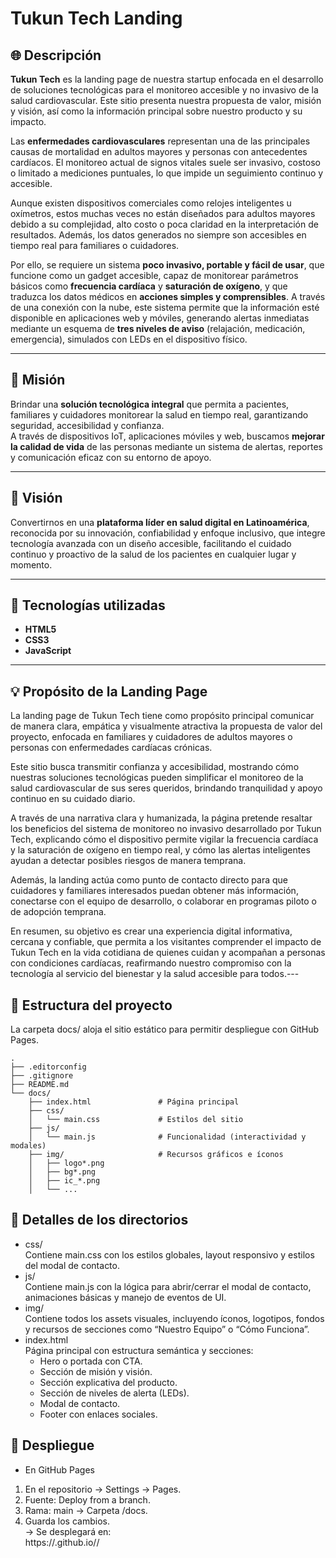 # Tukun Tech Landing

## 🌐 Descripción

**Tukun Tech** es la landing page de nuestra startup enfocada en el desarrollo de soluciones tecnológicas para el monitoreo accesible y no invasivo de la salud cardiovascular. Este sitio presenta nuestra propuesta de valor, misión y visión, así como la información principal sobre nuestro producto y su impacto.

Las **enfermedades cardiovasculares** representan una de las principales causas de mortalidad en adultos mayores y personas con antecedentes cardíacos. El monitoreo actual de signos vitales suele ser invasivo, costoso o limitado a mediciones puntuales, lo que impide un seguimiento continuo y accesible.

Aunque existen dispositivos comerciales como relojes inteligentes u oxímetros, estos muchas veces no están diseñados para adultos mayores debido a su complejidad, alto costo o poca claridad en la interpretación de resultados. Además, los datos generados no siempre son accesibles en tiempo real para familiares o cuidadores.

Por ello, se requiere un sistema **poco invasivo, portable y fácil de usar**, que funcione como un gadget accesible, capaz de monitorear parámetros básicos como **frecuencia cardíaca** y **saturación de oxígeno**, y que traduzca los datos médicos en **acciones simples y comprensibles**. A través de una conexión con la nube, este sistema permite que la información esté disponible en aplicaciones web y móviles, generando alertas inmediatas mediante un esquema de **tres niveles de aviso** (relajación, medicación, emergencia), simulados con LEDs en el dispositivo físico.

---

## 🎯 Misión

Brindar una **solución tecnológica integral** que permita a pacientes, familiares y cuidadores monitorear la salud en tiempo real, garantizando seguridad, accesibilidad y confianza.  
A través de dispositivos IoT, aplicaciones móviles y web, buscamos **mejorar la calidad de vida** de las personas mediante un sistema de alertas, reportes y comunicación eficaz con su entorno de apoyo.

---

## 🚀 Visión

Convertirnos en una **plataforma líder en salud digital en Latinoamérica**, reconocida por su innovación, confiabilidad y enfoque inclusivo, que integre tecnología avanzada con un diseño accesible, facilitando el cuidado continuo y proactivo de la salud de los pacientes en cualquier lugar y momento.

---

## 🧩 Tecnologías utilizadas

- **HTML5**
- **CSS3**
- **JavaScript**

---

## 💡 Propósito de la Landing Page

La landing page de Tukun Tech tiene como propósito principal comunicar de manera clara, empática y visualmente atractiva la propuesta de valor del proyecto, enfocada en familiares y cuidadores de adultos mayores o personas con enfermedades cardíacas crónicas.

Este sitio busca transmitir confianza y accesibilidad, mostrando cómo nuestras soluciones tecnológicas pueden simplificar el monitoreo de la salud cardiovascular de sus seres queridos, brindando tranquilidad y apoyo continuo en su cuidado diario.

A través de una narrativa clara y humanizada, la página pretende resaltar los beneficios del sistema de monitoreo no invasivo desarrollado por Tukun Tech, explicando cómo el dispositivo permite vigilar la frecuencia cardíaca y la saturación de oxígeno en tiempo real, y cómo las alertas inteligentes ayudan a detectar posibles riesgos de manera temprana.

Además, la landing actúa como punto de contacto directo para que cuidadores y familiares interesados puedan obtener más información, conectarse con el equipo de desarrollo, o colaborar en programas piloto o de adopción temprana.

En resumen, su objetivo es crear una experiencia digital informativa, cercana y confiable, que permita a los visitantes comprender el impacto de Tukun Tech en la vida cotidiana de quienes cuidan y acompañan a personas con condiciones cardíacas, reafirmando nuestro compromiso con la tecnología al servicio del bienestar y la salud accesible para todos.---

## 📂 Estructura del proyecto
La carpeta docs/ aloja el sitio estático para permitir despliegue con GitHub Pages.
```
.
├── .editorconfig
├── .gitignore
├── README.md
└── docs/
    ├── index.html               # Página principal
    ├── css/
    │   └── main.css             # Estilos del sitio
    ├── js/
    │   └── main.js              # Funcionalidad (interactividad y modales)
    ├── img/                     # Recursos gráficos e íconos
    │   ├── logo*.png
    │   ├── bg*.png
    │   ├── ic_*.png
    │   └── ...

```
## 🧩 Detalles de los directorios
- css/<br> 
Contiene main.css con los estilos globales, layout responsivo y estilos del modal de contacto.
- js/<br> 
Contiene main.js con la lógica para abrir/cerrar el modal de contacto, animaciones básicas y manejo de eventos de UI.
- img/ <br> 
Contiene todos los assets visuales, incluyendo íconos, logotipos, fondos y recursos de secciones como “Nuestro Equipo” o “Cómo Funciona”.
- index.html <br> 
Página principal con estructura semántica y secciones:
    - Hero o portada con CTA.
    - Sección de misión y visión.
    - Sección explicativa del producto.
    - Sección de niveles de alerta (LEDs).
    - Modal de contacto.
    - Footer con enlaces sociales.

## 🚀 Despliegue
- En GitHub Pages <br>
1. En el repositorio → Settings → Pages.
2. Fuente: Deploy from a branch.
3. Rama: main → Carpeta /docs.
4. Guarda los cambios. <br>
→ Se desplegará en: <br>
https://<usuario>.github.io/<repositorio>/

